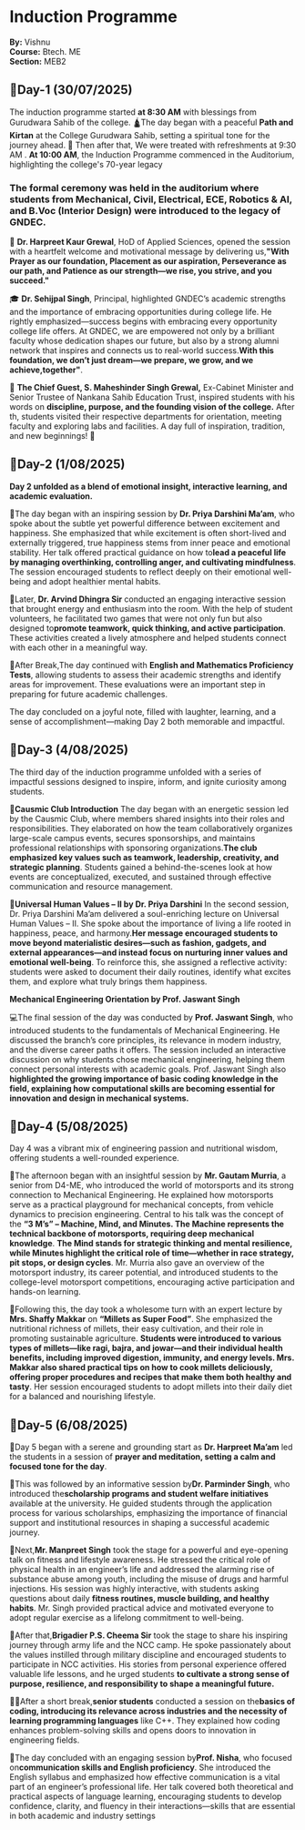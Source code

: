 # Induction Programme
**By:** Vishnu  
**Course:** Btech. ME  
**Section:** MEB2 


## 📅Day-1 (30/07/2025)

The induction programme started **at 8:30 AM** with blessings from Gurudwara Sahib of the college.
🛕The day began with a peaceful **Path and Kirtan** at the College Gurudwara Sahib, setting a spiritual tone for the journey ahead. 🙏
Then after that, We were treated with refreshments at 9:30 AM .
**At 10:00 AM**, the Induction Programme commenced in the Auditorium, highlighting the college's 70-year legacy

### The formal ceremony was held in the auditorium where students from Mechanical, Civil, Electrical, ECE, Robotics & AI, and B.Voc (Interior Design) were introduced to the legacy of GNDEC.

🎤 **Dr. Harpreet Kaur Grewal**, HoD of Applied Sciences, opened the session with a heartfelt welcome and motivational message by delivering us,**"With Prayer as our foundation, Placement as our aspiration, Perseverance as our path, and Patience as our strength—we rise, you strive, and you succeed."**

🎓 **Dr. Sehijpal Singh**, Principal, highlighted GNDEC’s academic strengths and the importance of embracing opportunities during college life.
He rightly emphasized—success begins with embracing every opportunity college life offers. At GNDEC, we are empowered not only by a brilliant faculty whose dedication shapes our future, but also by a strong alumni network that inspires and connects us to real-world success.**With this foundation, we don’t just dream—we prepare, we grow, and we achieve,together"**.

🌟 **The Chief Guest, **S. Maheshinder Singh Grewal**,** Ex-Cabinet Minister and Senior Trustee of Nankana Sahib Education Trust, inspired students with his words on **discipline, purpose, and the founding vision of the college.**
After th, students visited their respective departments for orientation, meeting faculty and exploring labs and facilities.
A day full of inspiration, tradition, and new beginnings! 🌟

## 📅Day-2 (1/08/2025)

**Day 2 unfolded as a blend of emotional insight, interactive learning, and academic evaluation.** 

🎤The day began with an inspiring session by **Dr. Priya Darshini Ma’am**, who spoke about the subtle yet powerful difference between excitement and happiness. She emphasized that while excitement is often short-lived and externally triggered, true happiness stems from inner peace and emotional stability. Her talk offered practical guidance on how to**lead a peaceful life by managing overthinking, controlling anger, and cultivating mindfulness**. The session encouraged students to reflect deeply on their emotional well-being and adopt healthier mental habits.

🎤Later, **Dr. Arvind Dhingra Sir** conducted an engaging interactive session that brought energy and enthusiasm into the room. With the help of student volunteers, he facilitated two games that were not only fun but also designed to**promote teamwork, quick thinking, and active participation**. These activities created a lively atmosphere and helped students connect with each other in a meaningful way.

📜After Break,The day continued with **English and Mathematics Proficiency Tests**, allowing students to assess their academic strengths and identify areas for improvement. These evaluations were an important step in preparing for future academic challenges.

The day concluded on a joyful note, filled with laughter, learning, and a sense of accomplishment—making Day 2 both memorable and impactful.

## 📅Day-3 (4/08/2025)

The third day of the induction programme unfolded with a series of impactful sessions designed to inspire, inform, and ignite curiosity among students.

🌟**Causmic Club Introduction**
The day began with an energetic session led by the Causmic Club, where members shared insights into their roles and responsibilities. They elaborated on how the team collaboratively organizes large-scale campus events, secures sponsorships, and maintains professional relationships with sponsoring organizations.**The club emphasized key values such as teamwork, leadership, creativity, and strategic planning**. Students gained a behind-the-scenes look at how events are conceptualized, executed, and sustained through effective communication and resource management.

🎤**Universal Human Values – II by Dr. Priya Darshini**
In the second session, Dr. Priya Darshini Ma’am delivered a soul-enriching lecture on Universal Human Values – II. She spoke about the importance of living a life rooted in happiness, peace, and harmony.**Her message encouraged students to move beyond materialistic desires—such as fashion, gadgets, and external appearances—and instead focus on nurturing inner values and emotional well-being**. To reinforce this, she assigned a reflective activity: students were asked to document their daily routines, identify what excites them, and explore what truly brings them happiness.

**Mechanical Engineering Orientation by Prof. Jaswant Singh**

💻The final session of the day was conducted by **Prof. Jaswant Singh**, who introduced students to the fundamentals of Mechanical Engineering. He discussed the branch’s core principles, its relevance in modern industry, and the diverse career paths it offers. The session included an interactive discussion on why students chose mechanical engineering, helping them connect personal interests with academic goals. Prof. Jaswant Singh also **highlighted the growing importance of basic coding knowledge in the field, explaining how computational skills are becoming essential for innovation and design in mechanical systems.**

## 📅Day-4 (5/08/2025)

Day 4 was a vibrant mix of engineering passion and nutritional wisdom, offering students a well-rounded experience.

🚗The afternoon began with an insightful session by **Mr. Gautam Murria**, a senior from D4-ME, who introduced the world of motorsports and its strong connection to Mechanical Engineering. He explained how motorsports serve as a practical playground for mechanical concepts, from vehicle dynamics to precision engineering. Central to his talk was the concept of the **“3 M’s” – Machine, Mind, and Minutes. The Machine represents the technical backbone of motorsports, requiring deep mechanical knowledge**. **The Mind stands for strategic thinking and mental resilience, while Minutes highlight the critical role of time—whether in race strategy, pit stops, or design cycles**. Mr. Murria also gave an overview of the motorsport industry, its career potential, and introduced students to the college-level motorsport competitions, encouraging active participation and hands-on learning.

🌾Following this, the day took a wholesome turn with an expert lecture by **Mrs. Shaffy Makkar** on **“Millets as Super Food”**. She emphasized the nutritional richness of millets, their easy cultivation, and their role in promoting sustainable agriculture. **Students were introduced to various types of millets—like ragi, bajra, and jowar—and their individual health benefits, including improved digestion, immunity, and energy levels. Mrs. Makkar also shared practical tips on how to cook millets deliciously, offering proper procedures and recipes that make them both healthy and tasty**. Her session encouraged students to adopt millets into their daily diet for a balanced and nourishing lifestyle.

## 📅Day-5 (6/08/2025)

🧘Day 5 began with a serene and grounding start as **Dr. Harpreet Ma’am** led the students in a session of **prayer and meditation, setting a calm and focused tone for the day**.

🎤This was followed by an informative session by**Dr. Parminder Singh**, who introduced the**scholarship programs and student welfare initiatives** available at the university. He guided students through the application process for various scholarships, emphasizing the importance of financial support and institutional resources in shaping a successful academic journey.

💪Next,**Mr. Manpreet Singh** took the stage for a powerful and eye-opening talk on fitness and lifestyle awareness. He stressed the critical role of physical health in an engineer’s life and addressed the alarming rise of substance abuse among youth, including the misuse of drugs and harmful injections. His session was highly interactive, with students asking questions about daily **fitness routines, muscle building, and healthy habits**. Mr. Singh provided practical advice and motivated everyone to adopt regular exercise as a lifelong commitment to well-being.

🫡After that,**Brigadier P.S. Cheema Sir** took the stage to share his inspiring journey through army life and the NCC camp. He spoke passionately about the values instilled through military discipline and encouraged students to participate in NCC activities. His stories from personal experience offered valuable life lessons, and he urged students **to cultivate a strong sense of purpose, resilience, and responsibility to shape a meaningful future.**

👨‍💻After a short break,**senior students** conducted a session on the**basics of coding, introducing its relevance across industries and the necessity of learning programming languages** like C++. They explained how coding enhances problem-solving skills and opens doors to innovation in engineering fields.

🎤The day concluded with an engaging session by**Prof. Nisha**, who focused on**communication skills and English proficiency**. She introduced the English syllabus and emphasized how effective communication is a vital part of an engineer’s professional life. Her talk covered both theoretical and practical aspects of language learning, encouraging students to develop confidence, clarity, and fluency in their interactions—skills that are essential in both academic and industry settings


